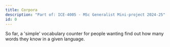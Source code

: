 ```yaml
---
title: Corpora
description: "Part of: ICE-4005 - MSc Generalist Mini-project 2024-25"
id: 0
---
```


So far, a 'simple' vocabulary counter for people wanting find out how many words they know in a given language.